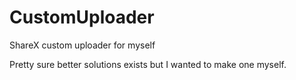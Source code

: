 # CustomUploader

ShareX custom uploader for myself

Pretty sure better solutions exists but I wanted to make one myself.
